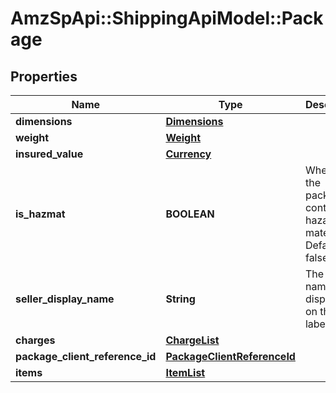 # AmzSpApi::ShippingApiModel::Package

## Properties
Name | Type | Description | Notes
------------ | ------------- | ------------- | -------------
**dimensions** | [**Dimensions**](Dimensions.md) |  | 
**weight** | [**Weight**](Weight.md) |  | 
**insured_value** | [**Currency**](Currency.md) |  | 
**is_hazmat** | **BOOLEAN** | When true, the package contains hazardous materials. Defaults to false. | [optional] 
**seller_display_name** | **String** | The seller name displayed on the label. | [optional] 
**charges** | [**ChargeList**](ChargeList.md) |  | [optional] 
**package_client_reference_id** | [**PackageClientReferenceId**](PackageClientReferenceId.md) |  | 
**items** | [**ItemList**](ItemList.md) |  | 

